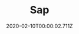 ---
templateKey: blog-post
title: Sap
type: forage
description: A fluid obtained from trees.
featuredpost: false
date: 2020-02-10T00:00:02.711Z
featuredimage: /img/Sap.png
sellPrice: 2
tags: 
  - Spring
  -  Summer
  -  Fall
  -  Winter
---